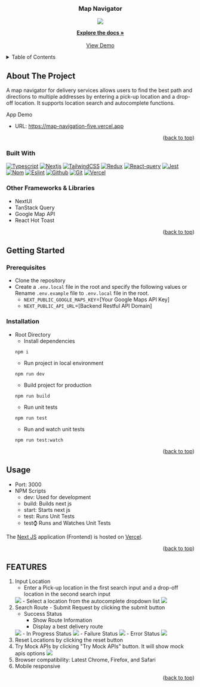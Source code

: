 <a name="readme-top"></a>
<br />
<div align="center">

<h3 align="center">Map Navigator</h3>
 <img src="https://github.com/Briantam0422/map-navigation/blob/main/doc/images/form/form-success.png">
  
  <p align="center">
    <a href="https://github.com/Briantam0422/map-navigation">
    <strong>Explore the docs »</strong></a>
    <br />
    <br />
    <a href="https://map-navigation-five.vercel.app/#google-map">View Demo</a>
  </p>
</div>

<!-- TABLE OF CONTENTS -->
<details>
  <summary>Table of Contents</summary>
  <ol>
    <li>
      <a href="#about-the-project">About The Project</a>
      <ul>
        <li><a href="#built-with">Built With</a></li>
      </ul>
    </li>
    <li>
      <a href="#getting-started">Getting Started</a>
      <ul>
        <li><a href="#prerequisites">Prerequisites</a></li>
        <li><a href="#installation">Installation</a></li>
      </ul>
    </li>
    <li><a href="#usage">Usage</a></li>
    <li><a href="#features">Features</a></li>
  </ol>
</details>

<!-- ABOUT THE PROJECT -->
## About The Project

A map navigator for delivery services allows users to find the best path and directions to multiple addresses by entering a pick-up location and a drop-off location. It supports location search and autocomplete functions.

<p>App Demo</p>

* URL: https://map-navigation-five.vercel.app

<p align="right">(<a href="#readme-top">back to top</a>)</p>

### Built With
[![Typescript][Typescript]][Typescript]
[![Nextjs][Next.js]][Nextjs-url]
[![TailwindCSS][Tailwindcss]][Tailwindcss-url]
[![Redux][Redux]][Redux]
[![React-query][React-query]][React-query]
[![Jest][Jest]][Jest]
[![Npm][Npm]][Npm]
[![Eslint][Eslint]][Eslint]
[![Github][Github]][Github]
[![Git][Git]][Git]
[![Vercel][Vercel]][Vercel]


### Other Frameworks & Libraries
- NextUI
- TanStack Query
- Google Map API
- React Hot Toast

<p align="right">(<a href="#readme-top">back to top</a>)</p>

<!-- GETTING STARTED -->
## Getting Started
### Prerequisites
* Clone the repository
* Create a `.env.local` file in the root and specify the following values or Rename `.env.example` file to `.env.local` file in the root.
  * `NEXT_PUBLIC_GOOGLE_MAPS_KEY`=[Your Google Maps API Key]
  * `NEXT_PUBLIC_API_URL`=[Backend Restful API Domain]
  
### Installation
* Root Directory
  * Install dependencies
  ```
  npm i
  ```
  * Run project in local environment
  ```
  npm run dev
  ```
  * Build project for production
  ```
  npm run build
  ```
  * Run unit tests
  ```
  npm run test
  ```
  * Run and watch unit tests
  ```
  npm run test:watch
  ```

<p align="right">(<a href="#readme-top">back to top</a>)</p>

<!-- USAGE EXAMPLES -->
## Usage
- Port: 3000
- NPM Scripts
  - dev: Used for development
  - build: Builds next js
  - start: Starts next js
  - test: Runs Unit Tests
  - test:watch: Runs and Watches Unit Tests 

The [Next JS](https://map-navigation-five.vercel.app/) application (Frontend) is hosted on [Vercel](https://vercel.com/).

<p align="right">(<a href="#readme-top">back to top</a>)</p>

<!-- FEATURES -->
## FEATURES

1. Input Location
   - Enter a Pick-up location in the first search input and a drop-off location in the second search input
    <img src="https://github.com/Briantam0422/map-navigation/blob/main/doc/images/form/form-panel.png">
   - Select a location from the autocomplete dropdown list
    <img src="https://github.com/Briantam0422/map-navigation/blob/main/doc/images/form/form-autocomplete.png">
2. Search Route - Submit Request by clicking the submit button
   - Success Status
     - Show Route Information
     - Display a best delivery route
    <img src="https://github.com/Briantam0422/map-navigation/blob/main/doc/images/form/form-success.png">
   - In Progress Status
    <img src="https://github.com/Briantam0422/map-navigation/blob/main/doc/images/form/form-in_progress.png">
   - Failure Status
    <img src="https://github.com/Briantam0422/map-navigation/blob/main/doc/images/form/form-failure.png">
   - Error Status
    <img src="https://github.com/Briantam0422/map-navigation/blob/main/doc/images/form/form-error.png">
3. Reset Locations by clicking the reset button
4. Try Mock APIs by clicking "Try Mock APIs" button. It will show mock apis options
    <img src="https://github.com/Briantam0422/map-navigation/blob/main/doc/images/form/form-mock-apis.png">
5. Browser compatibility: Latest Chrome, Firefox, and Safari
6. Mobile responsive

<p align="right">(<a href="#readme-top">back to top</a>)</p>

<!-- MARKDOWN LINKS & IMAGES -->
[Next.js]: https://img.shields.io/badge/next.js-000000?style=for-the-badge&logo=nextdotjs&logoColor=white
[Nextjs-url]: https://nextjs.org/
[Tailwindcss]: https://img.shields.io/badge/Tailwind_CSS-38B2AC?style=for-the-badge&logo=tailwind-css&logoColor=white
[Tailwindcss-url]: https://tailwindcss.com/
[React-query]: https://img.shields.io/badge/React_Query-FF4154?style=for-the-badge&logo=ReactQuery&logoColor=white
[Jest]: https://img.shields.io/badge/Jest-C21325?style=for-the-badge&logo=jest&logoColor=white
[Redux]: https://img.shields.io/badge/Redux-593D88?style=for-the-badge&logo=redux&logoColor=white
[Npm]: https://img.shields.io/badge/npm-CB3837?style=for-the-badge&logo=npm&logoColor=white
[Typescript]: https://img.shields.io/badge/TypeScript-007ACC?style=for-the-badge&logo=typescript&logoColor=white
[Eslint]: https://img.shields.io/badge/eslint-3A33D1?style=for-the-badge&logo=eslint&logoColor=white
[Github]: https://img.shields.io/badge/GitHub-100000?style=for-the-badge&logo=github&logoColor=white
[Git]: https://img.shields.io/badge/GIT-E44C30?style=for-the-badge&logo=git&logoColor=white
[Vercel]: https://img.shields.io/badge/Vercel-000000?style=for-the-badge&logo=vercel&logoColor=white

